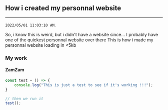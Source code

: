 ## How i created my personnal website
-----------
`2022/05/01 11:03:10 AM`.

So, i know this is weird, but i didn't have a website since...
I probably have one of the quickest personnal website over there
This is how i made my personnal website loading in <5kb

### My work
#### ZamZam
```javascript
const test = () => {
    console.log("This is just a test to see if it's working !!!");
}

// then we run it
test();
```
